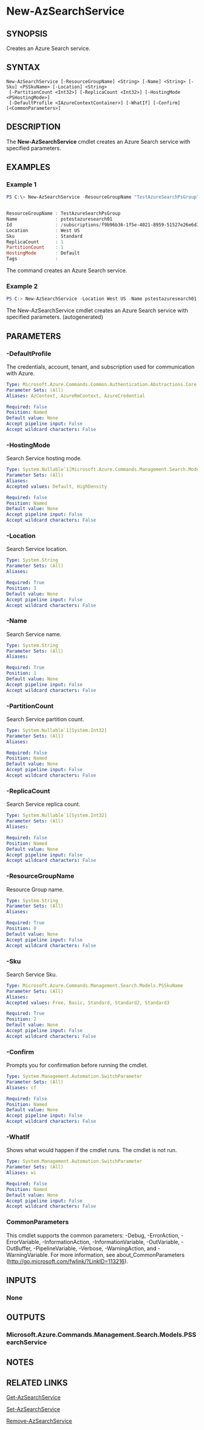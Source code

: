 ﻿---
external help file: Microsoft.Azure.PowerShell.Cmdlets.Search.dll-Help.xml
Module Name: Az.Search
online version: https://docs.microsoft.com/en-us/powershell/module/az.search/new-azsearchservice
schema: 2.0.0
---

# New-AzSearchService

## SYNOPSIS
Creates an Azure Search service.

## SYNTAX

```
New-AzSearchService [-ResourceGroupName] <String> [-Name] <String> [-Sku] <PSSkuName> [-Location] <String>
 [-PartitionCount <Int32>] [-ReplicaCount <Int32>] [-HostingMode <PSHostingMode>]
 [-DefaultProfile <IAzureContextContainer>] [-WhatIf] [-Confirm] [<CommonParameters>]
```

## DESCRIPTION
The **New-AzSearchService** cmdlet creates an Azure Search service with specified parameters.

## EXAMPLES

### Example 1
```powershell
PS C:\> New-AzSearchService -ResourceGroupName "TestAzureSearchPsGroup" -Name "pstestazuresearch01" -Sku "Standard" -Location "West US" -PartitionCount 1 -ReplicaCount 1 -HostingMode Default -Force


ResourceGroupName : TestAzureSearchPsGroup
Name              : pstestazuresearch01
Id                : /subscriptions/f9b96b36-1f5e-4021-8959-51527e26e6d3/resourceGroups/TestAzureSearchPsGroup/providers/Microsoft.Search/searchServices/pstestazuresearch01
Location          : West US
Sku               : Standard
ReplicaCount      : 1
PartitionCount    : 1
HostingMode       : Default
Tags              :
```

The command creates an Azure Search service.

### Example 2
```powershell <!-- Aladdin Generated Example --> 
PS C:> New-AzSearchService -Location West US -Name pstestazuresearch01 -ResourceGroupName TestAzureSearchPsGroup -Sku Free
```

The New-AzSearchService cmdlet creates an Azure Search service with specified parameters. (autogenerated)

## PARAMETERS

### -DefaultProfile
The credentials, account, tenant, and subscription used for communication with Azure.

```yaml
Type: Microsoft.Azure.Commands.Common.Authentication.Abstractions.Core.IAzureContextContainer
Parameter Sets: (All)
Aliases: AzContext, AzureRmContext, AzureCredential

Required: False
Position: Named
Default value: None
Accept pipeline input: False
Accept wildcard characters: False
```

### -HostingMode
Search Service hosting mode.

```yaml
Type: System.Nullable`1[Microsoft.Azure.Commands.Management.Search.Models.PSHostingMode]
Parameter Sets: (All)
Aliases:
Accepted values: Default, HighDensity

Required: False
Position: Named
Default value: None
Accept pipeline input: False
Accept wildcard characters: False
```

### -Location
Search Service location.

```yaml
Type: System.String
Parameter Sets: (All)
Aliases:

Required: True
Position: 3
Default value: None
Accept pipeline input: False
Accept wildcard characters: False
```

### -Name
Search Service name.

```yaml
Type: System.String
Parameter Sets: (All)
Aliases:

Required: True
Position: 1
Default value: None
Accept pipeline input: False
Accept wildcard characters: False
```

### -PartitionCount
Search Service partition count.

```yaml
Type: System.Nullable`1[System.Int32]
Parameter Sets: (All)
Aliases:

Required: False
Position: Named
Default value: None
Accept pipeline input: False
Accept wildcard characters: False
```

### -ReplicaCount
Search Service replica count.

```yaml
Type: System.Nullable`1[System.Int32]
Parameter Sets: (All)
Aliases:

Required: False
Position: Named
Default value: None
Accept pipeline input: False
Accept wildcard characters: False
```

### -ResourceGroupName
Resource Group name.

```yaml
Type: System.String
Parameter Sets: (All)
Aliases:

Required: True
Position: 0
Default value: None
Accept pipeline input: False
Accept wildcard characters: False
```

### -Sku
Search Service Sku.

```yaml
Type: Microsoft.Azure.Commands.Management.Search.Models.PSSkuName
Parameter Sets: (All)
Aliases:
Accepted values: Free, Basic, Standard, Standard2, Standard3

Required: True
Position: 2
Default value: None
Accept pipeline input: False
Accept wildcard characters: False
```

### -Confirm
Prompts you for confirmation before running the cmdlet.

```yaml
Type: System.Management.Automation.SwitchParameter
Parameter Sets: (All)
Aliases: cf

Required: False
Position: Named
Default value: None
Accept pipeline input: False
Accept wildcard characters: False
```

### -WhatIf
Shows what would happen if the cmdlet runs. The cmdlet is not run.

```yaml
Type: System.Management.Automation.SwitchParameter
Parameter Sets: (All)
Aliases: wi

Required: False
Position: Named
Default value: None
Accept pipeline input: False
Accept wildcard characters: False
```

### CommonParameters
This cmdlet supports the common parameters: -Debug, -ErrorAction, -ErrorVariable, -InformationAction, -InformationVariable, -OutVariable, -OutBuffer, -PipelineVariable, -Verbose, -WarningAction, and -WarningVariable. For more information, see about_CommonParameters (http://go.microsoft.com/fwlink/?LinkID=113216).

## INPUTS

### None

## OUTPUTS

### Microsoft.Azure.Commands.Management.Search.Models.PSSearchService

## NOTES

## RELATED LINKS

[Get-AzSearchService](./Get-AzSearchService.md)

[Set-AzSearchService](./Set-AzSearchService.md)

[Remove-AzSearchService](./Remove-AzSearchService.md)
